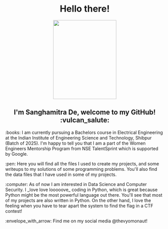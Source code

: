 <h1 align="center">Hello there!</h1>

<p align="center"><img class="center" src="https://user-images.githubusercontent.com/92441293/176219044-49a18836-8157-4db3-8ae4-3fa92024abe8.gif" height="250" width="200"></p>

<h2 align="center">I'm Sanghamitra De, welcome to my GitHub! :vulcan_salute:</h2>

<p> :books: I am currently pursuing a Bachelors course in Electrical Engineering at the Indian Institute of Engineering Science and Technology, Shibpur (Batch of 2025). I'm happy to tell you that I am a part of the Women Engineers Mentorship Program from NSE TalentSprint which is supported by Google.</p>

<p> :pen: Here you will find all the files I used to create my projects, and some writeups to my solutions of some programming problems. You'll also find the data files that I have used in some of my projects. </p>

<p> :computer: As of now I am interested in Data Science and Computer Security. I _love love looooove_ coding in Python, which is great because Python might be the most powerful language out there. You'll see that most of my projects are also written in Python. On the other hand, I love the feeling when you have to tear apart the system to find the flag in a CTF contest!  <!--- edit must --->

<p> :envelope_with_arrow: Find me on my social media @thevyomonaut!

<!--- profiles --->

<!--- Enter data about my achievements lmao --->

<!--- medium --->

<!--- languages and tools, insert Grievous gif --->


<!---
thevyomonaut/thevyomonaut is a ✨ special ✨ repository because its `README.md` (this file) appears on your GitHub profile.
You can click the Preview link to take a look at your changes.
--->
